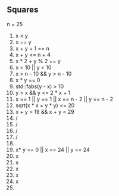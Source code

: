 ## Squares
n = 25

 1) x < y
 2) x == y
 3) x + y + 1 == n
 4) x + y <= n + 4
 5) x * 2 + y % 2 == y
 6) x < 10 || y < 10
 7) x > n - 10 && y > n - 10
 8) x * y == 0
 9) std::fabs(y - x) > 10
 10) y > x && y <= 2 * x + 1
 11) x == 1 || y == 1 || x == n - 2 || y == n - 2
 12) sqrt(x * x + y * y) <= 20
 13) x + y > 19 && x + y < 29
 14)  /
 15)  /
 16)  /
 17)  /
 18)  
 19) x* y == 0 || x == 24 || y == 24
 20) x
 21) x
 22) x
 23) x
 24) x
 25) 




